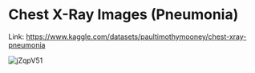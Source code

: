 # Chest X-Ray Images (Pneumonia)

Link: https://www.kaggle.com/datasets/paultimothymooney/chest-xray-pneumonia

![jZqpV51](https://user-images.githubusercontent.com/62629426/221440766-7a0744b0-5b9b-4a43-a6a8-2f2e254db878.png)
